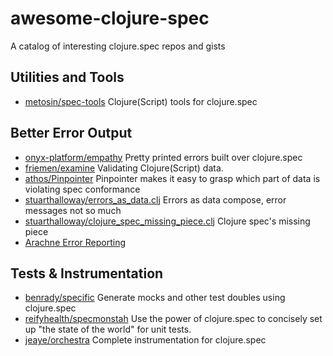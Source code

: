 # awesome-clojure-spec
A catalog of interesting clojure.spec repos and gists

## Utilities and Tools

- [metosin/spec-tools](https://github.com/metosin/spec-tools) Clojure(Script) tools for clojure.spec

## Better Error Output
- [onyx-platform/empathy](https://github.com/onyx-platform/empathy) Pretty printed errors built over clojure.spec
- [friemen/examine](https://github.com/friemen/examine) Validating Clojure(Script) data.
- [athos/Pinpointer](https://github.com/athos/Pinpointer) Pinpointer makes it easy to grasp which part of data is violating spec conformance
- [stuarthalloway/errors_as_data.clj](https://gist.github.com/stuarthalloway/9084f92519694a925bdfa0874f34de4d) Errors as data compose, error messages not so much
- [stuarthalloway/clojure_spec_missing_piece.clj](https://gist.github.com/stuarthalloway/c2a38f3741b5d0661d4debf77f2f48bb) Clojure spec's missing piece
- [Arachne Error Reporting](https://github.com/arachne-framework/architecture/blob/master/adr-013-error-reporting.md)

## Tests & Instrumentation

- [benrady/specific](https://github.com/benrady/specific) Generate mocks and other test doubles using clojure.spec
- [reifyhealth/specmonstah](https://github.com/reifyhealth/specmonstah) Use the power of clojure.spec to concisely set up "the state of the world" for unit tests.
- [jeaye/orchestra](https://github.com/jeaye/orchestra) Complete instrumentation for clojure.spec
